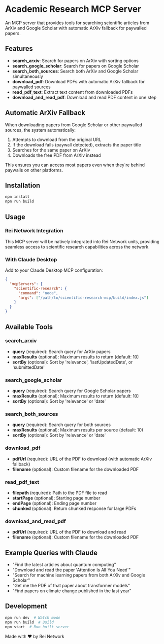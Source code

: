 # Academic Research MCP Server

An MCP server that provides tools for searching scientific articles from ArXiv and Google Scholar with automatic ArXiv fallback for paywalled papers.

## Features

- **search_arxiv**: Search for papers on ArXiv with sorting options
- **search_google_scholar**: Search for papers on Google Scholar  
- **search_both_sources**: Search both ArXiv and Google Scholar simultaneously
- **download_pdf**: Download PDFs with automatic ArXiv fallback for paywalled sources
- **read_pdf_text**: Extract text content from downloaded PDFs
- **download_and_read_pdf**: Download and read PDF content in one step

## Automatic ArXiv Fallback

When downloading papers from Google Scholar or other paywalled sources, the system automatically:
1. Attempts to download from the original URL
2. If the download fails (paywall detected), extracts the paper title
3. Searches for the same paper on ArXiv
4. Downloads the free PDF from ArXiv instead

This ensures you can access most papers even when they're behind paywalls on other platforms.

## Installation

```bash
npm install
npm run build
```

## Usage

### Rei Network Integration

This MCP server will be natively integrated into Rei Network units, providing seamless access to scientific research capabilities across the network.

### With Claude Desktop

Add to your Claude Desktop MCP configuration:

```json
{
  "mcpServers": {
    "scientific-research": {
      "command": "node",
      "args": ["/path/to/scientific-research-mcp/build/index.js"]
    }
  }
}
```

## Available Tools

### search_arxiv
- **query** (required): Search query for ArXiv papers
- **maxResults** (optional): Maximum results to return (default: 10)
- **sortBy** (optional): Sort by 'relevance', 'lastUpdatedDate', or 'submittedDate'

### search_google_scholar  
- **query** (required): Search query for Google Scholar papers
- **maxResults** (optional): Maximum results to return (default: 10)
- **sortBy** (optional): Sort by 'relevance' or 'date'

### search_both_sources
- **query** (required): Search query for both sources
- **maxResults** (optional): Maximum results per source (default: 10)
- **sortBy** (optional): Sort by 'relevance' or 'date'

### download_pdf
- **pdfUrl** (required): URL of the PDF to download (with automatic ArXiv fallback)
- **filename** (optional): Custom filename for the downloaded PDF

### read_pdf_text
- **filepath** (required): Path to the PDF file to read
- **startPage** (optional): Starting page number
- **endPage** (optional): Ending page number
- **chunked** (optional): Return chunked response for large PDFs

### download_and_read_pdf
- **pdfUrl** (required): URL of the PDF to download and read
- **filename** (optional): Custom filename for the downloaded PDF

## Example Queries with Claude

- "Find the latest articles about quantum computing"
- "Download and read the paper 'Attention Is All You Need'"
- "Search for machine learning papers from both ArXiv and Google Scholar"
- "Get me the PDF of that paper about transformer models"
- "Find papers on climate change published in the last year"



## Development

```bash
npm run dev  # Watch mode
npm run build  # Build
npm start  # Run built server
```

Made with ❤️ by Rei Network